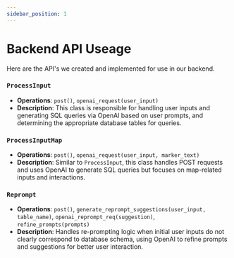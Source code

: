 ```yaml
---
sidebar_position: 1
---
```


# Backend API Useage

Here are the API's we created and implemented for use in our backend.

### `ProcessInput`
- **Operations**: `post()`, `openai_request(user_input)`
- **Description**: This class is responsible for handling user inputs and generating SQL queries via OpenAI based on user prompts, and determining the appropriate database tables for queries.

### `ProcessInputMap`
- **Operations**: `post()`, `openai_request(user_input, marker_text)`
- **Description**: Similar to `ProcessInput`, this class handles POST requests and uses OpenAI to generate SQL queries but focuses on map-related inputs and interactions.

### `Reprompt`
- **Operations**: `post()`, `generate_reprompt_suggestions(user_input, table_name)`, `openai_reprompt_req(suggestion)`, `refine_prompts(prompts)`
- **Description**: Handles re-prompting logic when initial user inputs do not clearly correspond to database schema, using OpenAI to refine prompts and suggestions for better user interaction.
